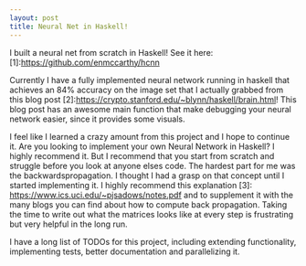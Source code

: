 ```yaml
---
layout: post
title: Neural Net in Haskell!
---
```


I built a neural net from scratch in Haskell! See it here: [1]:https://github.com/enmccarthy/hcnn

Currently I have a fully implemented neural network running in haskell that achieves an 84% accuracy on the image set that I actually grabbed from this blog post [2]:https://crypto.stanford.edu/~blynn/haskell/brain.html! This blog post has an awesome main function that make debugging your neural network easier, since it provides some visuals. 


I feel like I learned a crazy amount from this project and I hope to continue it. Are you looking to implement your own Neural Network in Haskell? I highly recommend it. But I recommend that you start from scratch and struggle before you look at anyone elses code. The hardest part for me was the backwardspropagation. I thought I had a grasp on that concept until I started implementing it. I highly recommend this explanation [3]: https://www.ics.uci.edu/~pjsadows/notes.pdf and to supplement it with the many blogs you can find about how to compute back propagation. Taking the time to write out what the matrices looks like at every step is frustrating but very helpful in the long run.


I have a long list of TODOs for this project, including extending functionality, implementing tests, better documentation and parallelizing it.
